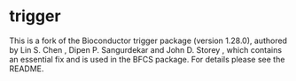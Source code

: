 # trigger
This is a fork of the Bioconductor trigger package (version 1.28.0), authored by Lin S. Chen <lchen at health.bsd.uchicago.edu>, Dipen P. Sangurdekar <dps at genomics.princeton.edu> and John D. Storey <jstorey at princeton.edu>, which contains an essential fix and is used in the BFCS package. For details please see the README.
